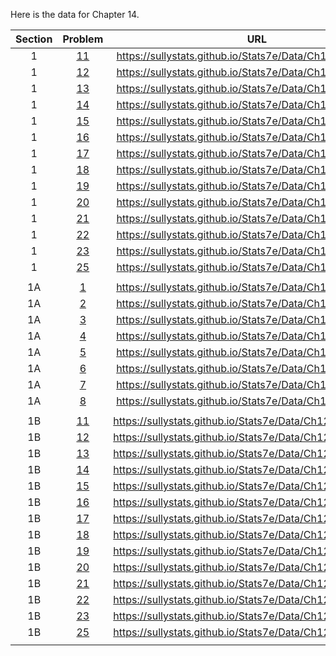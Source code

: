 Here is the data for Chapter 14.

|Section|Problem|URL|
|:---:|:---:|:---:|
|1|[11](https://sullystats.github.io/Stats7e/Data/Ch12/14_1_11.csv)|<a>https://sullystats.github.io/Stats7e/Data/Ch12/14_1_11.csv</a><br/>|
|1|[12](https://sullystats.github.io/Stats7e/Data/Ch12/14_1_12.csv)|<a>https://sullystats.github.io/Stats7e/Data/Ch12/14_1_12.csv</a><br/>|
|1|[13](https://sullystats.github.io/Stats7e/Data/Ch12/14_1_13.csv)|<a>https://sullystats.github.io/Stats7e/Data/Ch12/14_1_13.csv</a><br/>|
|1|[14](https://sullystats.github.io/Stats7e/Data/Ch12/14_1_14.csv)|<a>https://sullystats.github.io/Stats7e/Data/Ch12/14_1_14.csv</a><br/>|
|1|[15](https://sullystats.github.io/Stats7e/Data/Ch12/14_1_15.csv)|<a>https://sullystats.github.io/Stats7e/Data/Ch12/14_1_15.csv</a><br/>|
|1|[16](https://sullystats.github.io/Stats7e/Data/Ch12/14_1_16.csv)|<a>https://sullystats.github.io/Stats7e/Data/Ch12/14_1_16.csv</a><br/>|
|1|[17](https://sullystats.github.io/Stats7e/Data/Ch12/14_1_17.csv)|<a>https://sullystats.github.io/Stats7e/Data/Ch12/14_1_17.csv</a><br/>|
|1|[18](https://sullystats.github.io/Stats7e/Data/Ch12/14_1_18.csv)|<a>https://sullystats.github.io/Stats7e/Data/Ch12/14_1_18.csv</a><br/>|
|1|[19](https://sullystats.github.io/Stats7e/Data/Ch12/14_1_19.csv)|<a>https://sullystats.github.io/Stats7e/Data/Ch12/14_1_19.csv</a><br/>|
|1|[20](https://sullystats.github.io/Stats7e/Data/Ch12/14_1_20.csv)|<a>https://sullystats.github.io/Stats7e/Data/Ch12/14_1_20.csv</a><br/>|
|1|[21](https://sullystats.github.io/Stats7e/Data/Ch12/14_1_21.csv)|<a>https://sullystats.github.io/Stats7e/Data/Ch12/14_1_21.csv</a><br/>|
|1|[22](https://sullystats.github.io/Stats7e/Data/Ch12/14_1_22.csv)|<a>https://sullystats.github.io/Stats7e/Data/Ch12/14_1_22.csv</a><br/>|
|1|[23](https://sullystats.github.io/Stats7e/Data/Ch12/14_1_23.csv)|<a>https://sullystats.github.io/Stats7e/Data/Ch12/14_1_23.csv</a><br/>|
|1|[25](https://sullystats.github.io/Stats7e/Data/Ch12/14_1_25.csv)|<a>https://sullystats.github.io/Stats7e/Data/Ch12/14_1_25.csv</a><br/>|
| | |
|1A|[1](https://sullystats.github.io/Stats7e/Data/Ch12/14_1A_1.csv)|<a>https://sullystats.github.io/Stats7e/Data/Ch12/14_1A_1.csv</a><br/>|
|1A|[2](https://sullystats.github.io/Stats7e/Data/Ch12/14_1A_2.csv)|<a>https://sullystats.github.io/Stats7e/Data/Ch12/14_1A_2.csv</a><br/>|
|1A|[3](https://sullystats.github.io/Stats7e/Data/Ch12/14_1A_3.csv)|<a>https://sullystats.github.io/Stats7e/Data/Ch12/14_1A_3.csv</a><br/>|
|1A|[4](https://sullystats.github.io/Stats7e/Data/Ch12/14_1A_4.csv)|<a>https://sullystats.github.io/Stats7e/Data/Ch12/14_1A_4.csv</a><br/>|
|1A|[5](https://sullystats.github.io/Stats7e/Data/Ch12/14_1A_5.csv)|<a>https://sullystats.github.io/Stats7e/Data/Ch12/14_1A_5.csv</a><br/>|
|1A|[6](https://sullystats.github.io/Stats7e/Data/Ch12/14_1A_6.csv)|<a>https://sullystats.github.io/Stats7e/Data/Ch12/14_1A_6.csv</a><br/>|
|1A|[7](https://sullystats.github.io/Stats7e/Data/Ch12/14_1A_7.csv)|<a>https://sullystats.github.io/Stats7e/Data/Ch12/14_1A_7.csv</a><br/>|
|1A|[8](https://sullystats.github.io/Stats7e/Data/Ch12/14_1A_8.csv)|<a>https://sullystats.github.io/Stats7e/Data/Ch12/14_1A_8.csv</a><br/>|
| | |
|1B|[11](https://sullystats.github.io/Stats7e/Data/Ch12/14_1B_11.csv)|<a>https://sullystats.github.io/Stats7e/Data/Ch12/14_1B_11.csv</a><br/>|
|1B|[12](https://sullystats.github.io/Stats7e/Data/Ch12/14_1B_12.csv)|<a>https://sullystats.github.io/Stats7e/Data/Ch12/14_1B_12.csv</a><br/>|
|1B|[13](https://sullystats.github.io/Stats7e/Data/Ch12/14_1B_13.csv)|<a>https://sullystats.github.io/Stats7e/Data/Ch12/14_1B_13.csv</a><br/>|
|1B|[14](https://sullystats.github.io/Stats7e/Data/Ch12/14_1B_14.csv)|<a>https://sullystats.github.io/Stats7e/Data/Ch12/14_1B_14.csv</a><br/>|
|1B|[15](https://sullystats.github.io/Stats7e/Data/Ch12/14_1B_15.csv)|<a>https://sullystats.github.io/Stats7e/Data/Ch12/14_1B_15.csv</a><br/>|
|1B|[16](https://sullystats.github.io/Stats7e/Data/Ch12/14_1B_16.csv)|<a>https://sullystats.github.io/Stats7e/Data/Ch12/14_1B_16.csv</a><br/>|
|1B|[17](https://sullystats.github.io/Stats7e/Data/Ch12/14_1B_17.csv)|<a>https://sullystats.github.io/Stats7e/Data/Ch12/14_1B_17.csv</a><br/>|
|1B|[18](https://sullystats.github.io/Stats7e/Data/Ch12/14_1B_18.csv)|<a>https://sullystats.github.io/Stats7e/Data/Ch12/14_1B_18.csv</a><br/>|
|1B|[19](https://sullystats.github.io/Stats7e/Data/Ch12/14_1B_19.csv)|<a>https://sullystats.github.io/Stats7e/Data/Ch12/14_1B_19.csv</a><br/>|
|1B|[20](https://sullystats.github.io/Stats7e/Data/Ch12/14_1B_20.csv)|<a>https://sullystats.github.io/Stats7e/Data/Ch12/14_1B_20.csv</a><br/>|
|1B|[21](https://sullystats.github.io/Stats7e/Data/Ch12/14_1B_21.csv)|<a>https://sullystats.github.io/Stats7e/Data/Ch12/14_1B_21.csv</a><br/>|
|1B|[22](https://sullystats.github.io/Stats7e/Data/Ch12/14_1B_22.csv)|<a>https://sullystats.github.io/Stats7e/Data/Ch12/14_1B_22.csv</a><br/>|
|1B|[23](https://sullystats.github.io/Stats7e/Data/Ch12/14_1B_23.csv)|<a>https://sullystats.github.io/Stats7e/Data/Ch12/14_1B_23.csv</a><br/>|
|1B|[25](https://sullystats.github.io/Stats7e/Data/Ch12/14_1B_25.csv)|<a>https://sullystats.github.io/Stats7e/Data/Ch12/14_1B_25.csv</a><br/>|
| | |
